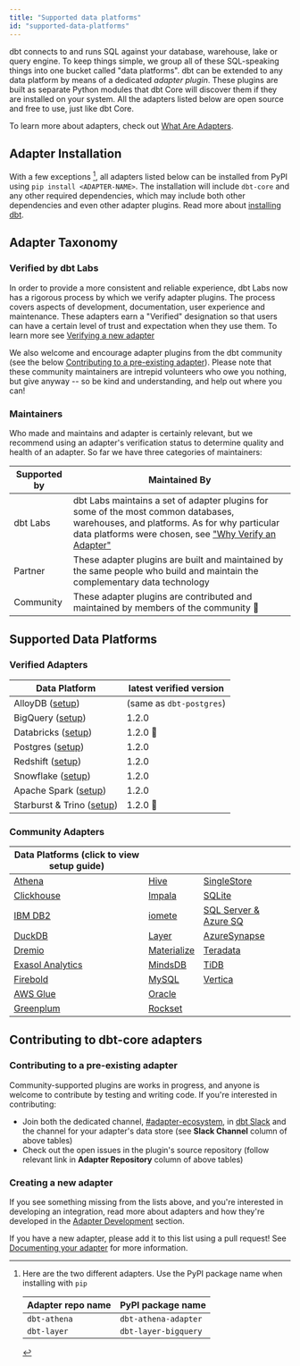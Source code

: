 ```yaml
---
title: "Supported data platforms"
id: "supported-data-platforms"
---
```


dbt connects to and runs SQL against your database, warehouse, lake or query engine. To keep things simple, we group all of these SQL-speaking things into one bucket called "data platforms". dbt can be extended to any data platform by means of a dedicated _adapter plugin_. These plugins are built as separate Python modules that dbt Core will discover them if they are installed on your system. All the adapters listed below are open source and free to use, just like dbt Core.

To learn more about adapters, check out [What Are Adapters](/contributing/adapter-development/1-what-are-adapters).

## Adapter Installation

With a few exceptions [^1], all adapters listed below can be installed from PyPI using `pip install <ADAPTER-NAME>`. The installation will include `dbt-core` and any other required dependencies, which may include both other dependencies and even other adapter plugins. Read more about [installing dbt](/docs/get-started/installation).

## Adapter Taxonomy

### Verified by dbt Labs

In order to provide a more consistent and reliable experience, dbt Labs now has a rigorous process by which we verify adapter plugins. The process covers aspects of development, documentation, user experience and maintenance. These adapters earn a "Verified" designation so that users can have a certain level of trust and expectation when they use them. To learn more see [Verifying a new adapter](/docs/contributing/adapter-development/7-verifying-a-new-adapter)

We also welcome and encourage adapter plugins from the dbt community (see the below [Contributing to a pre-existing adapter](#contributing-to-a-pre-existing-adapter)). Please note that these community maintainers are intrepid volunteers who owe you nothing, but give anyway -- so be kind and understanding, and help out where you can!

### Maintainers

Who made and maintains and adapter is certainly relevant, but we recommend using an adapter's verification status to determine quality and health of an adapter. So far we have three categories of maintainers:

| Supported by | Maintained By                                                                                                                                                                                                                                  |
| ------------ | ---------------------------------------------------------------------------------------------------------------------------------------------------------------------------------------------------------------------------------------------- |
| dbt Labs     | dbt Labs maintains a set of adapter plugins for some of the most common databases, warehouses, and platforms. As for why particular data platforms were chosen, see ["Why Verify an Adapter"](7-verifying-a-new-adapter#why-verify-an-adapter) |
| Partner      | These adapter plugins are built and maintained by the same people who build and maintain the complementary data technology                                                                                                                     |
| Community    | These adapter plugins are contributed and maintained by members of the community 🌱                                                                                                                                                            |

## Supported Data Platforms

### Verified Adapters

| Data Platform                              | latest verified version  |
| ------------------------------------------ | ------------------------ |
| AlloyDB  ([setup](alloydb-setup))        | (same as `dbt-postgres`) |
| BigQuery ([setup](bigquery-setup))       | 1.2.0                    |
| Databricks ([setup](databricks-setup))   | 1.2.0 :construction:     |
| Postgres ([setup](postgres-setup))       | 1.2.0                    |
| Redshift ([setup](redshift-setup))       | 1.2.0                    |
| Snowflake ([setup](snowflake-setup))     | 1.2.0                    |
| Apache Spark ([setup](spark-setup))      | 1.2.0                    |
| Starburst & Trino ([setup](trino-setup)) | 1.2.0 :construction:     |

### Community Adapters

| Data Platforms (click to view setup guide)      |                                 |                                   |                                                                   
| ----------------------------------------------- | --------------------------------| ---------------------------------|
| [Athena](athena-setup)                | [Hive](hive-setup)                        | [SingleStore](singlestore-setup)  |
| [Clickhouse](clickhouse-setup)        | [Impala](impala-setup)                    | [SQLite](sqlite-setup)  |
| [IBM DB2](ibmdb2-setup)               | [iomete](iomete-setup)                    | [SQL Server & Azure SQ](mssql-setup) | 
| [DuckDB](duckdb-setup)                | [Layer](layer-setup)                      | [AzureSynapse](azuresynapse-setup) |
| [Dremio](dremio-setup)                | [Materialize](materialize-setup)          | [Teradata](teradata-setup)|
| [Exasol Analytics](exasol-setup)      | [MindsDB](mindsdb-setup)                  | [TiDB](tidb-setup)|
| [Firebold](firebolt-setup)            | [MySQL](mysql-setup)                      | [Vertica](vertica-setup)|
| [AWS Glue](glue-setup)                | [Oracle](oracle-setup)                    | 
| [Greenplum](greenplum-setup)          | [Rockset](rockset-setup)   

## Contributing to dbt-core adapters

### Contributing to a pre-existing adapter

Community-supported plugins are works in progress, and anyone is welcome to contribute by testing and writing code. If you're interested in contributing:

- Join both the dedicated channel, [#adapter-ecosystem](https://getdbt.slack.com/archives/C030A0UF5LM), in [dbt Slack](https://community.getdbt.com/) and the channel for your adapter's data store (see **Slack Channel** column of above tables)
- Check out the open issues in the plugin's source repository (follow relevant link in **Adapter Repository** column of above tables)

### Creating a new adapter

If you see something missing from the lists above, and you're interested in developing an integration, read more about adapters and how they're developed in the  [Adapter Development](/category/adapter-development) section.

If you have a new adapter, please add it to this list using a pull request! See [Documenting your adapter](5-documenting-a-new-adapter) for more information.

[^1]: Here are the two different adapters. Use the PyPI package name when installing with `pip`

    | Adapter repo name | PyPI package name    |
    | ----------------- | -------------------- |
    | `dbt-athena`      | `dbt-athena-adapter` |
    | `dbt-layer`       | `dbt-layer-bigquery` |
